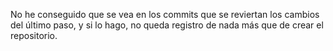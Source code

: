 No he conseguido que se vea en los commits que se reviertan los cambios del último paso, y si lo hago, no queda registro de nada más que de crear el repositorio. 
